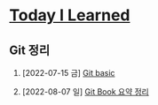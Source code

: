 # [Today I Learned](/../..)
## Git 정리

1. [2022-07-15 금] [Git basic](/Git/0715_Git_basic.md)

2. [2022-08-07 일] [Git Book 요약 정리](https://github.com/kimsixsue/CS-Study/blob/master/kimsixsue/Git_GitHub.md)
